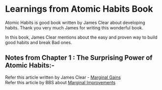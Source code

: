 <h1>Learnings from Atomic Habits Book </h1>

Atomic Habits is good book written by James Clear about developing habits. 
Thank you very much James for writing this wonderful book. 

In this book, James Clear mentions about the easy and proven way to build good habits and break Bad ones.

<h2>Notes from Chapter 1 : The Surprising Power of Atomic Habits:-</h2>
Refer this article written by James Clear - <a href='https://jamesclear.com/marginal-gains' target='_blank' >Marginal Gains</a> <br>
Refer this article by BBS about <a href='https://www.bbc.com/sport/olympics/19174302' target='_blank' >Marginal Improvements </a>
